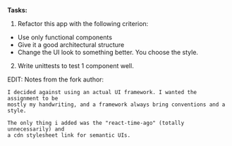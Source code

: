 <b>Tasks:</b>

1. Refactor this app with the following criterion:

-   Use only functional components
-   Give it a good architectural structure
-   Change the UI look to something better. You choose the style.

2. Write unittests to test 1 component well.

EDIT:
Notes from the fork author:
```
I decided against using an actual UI framework. I wanted the assignment to be
mostly my handwriting, and a framework always bring conventions and a style.

The only thing i added was the "react-time-ago" (totally unnecessarily) and
a cdn stylesheet link for semantic UIs.
```
